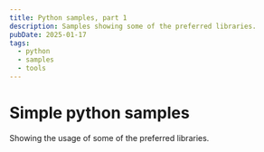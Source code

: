 ```yaml
---
title: Python samples, part 1
description: Samples showing some of the preferred libraries.
pubDate: 2025-01-17
tags:
  - python
  - samples
  - tools
---
```


# Simple python samples
Showing the usage of some of the preferred libraries.

